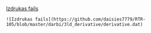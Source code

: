 [Izdrukas fails](https://github.com/daisies7779/RTR-105/blob/master/darbi/3ld_derivative/derivative.dat)
```
![Izdrukas fails](https://github.com/daisies7779/RTR-105/blob/master/darbi/3ld_derivative/derivative.dat)
```
